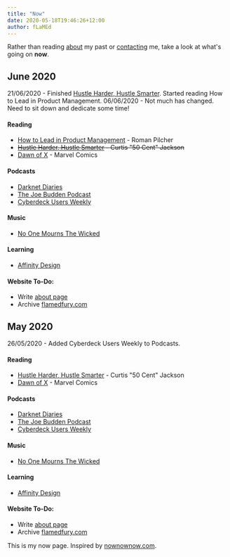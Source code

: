 ```yaml
---
title: "Now"
date: 2020-05-18T19:46:26+12:00
author: fLaMEd
---
```


Rather than reading [about](/about/) my past or [contacting](/contact/) me, take a look at what's going on **now**.

## June 2020

21/06/2020 - Finished [Hustle Harder, Hustle Smarter](/hustle-harder-hustle-smarter/). Started reading How to Lead in Product Management.
06/06/2020 - Not much has changed. Need to sit down and dedicate some time!

#### Reading
* [How to Lead in Product Management](https://www.romanpichler.com/romans-books/how-to-lead-in-product-management/ "How to Lead in Product Management") - Roman Pilcher
* ~~[Hustle Harder, Hustle Smarter](https://isbndb.com/book/9780062953803 "Hustle Harder, Hustle Smarter") - Curtis "50 Cent" Jackson~~  
* [Dawn of X](https://en.wikipedia.org/wiki/Dawn_of_X "Dawn of X") - Marvel Comics

#### Podcasts
* [Darknet Diaries](https://darknetdiaries.com/ "Darknet Diaries")  
* [The Joe Budden Podcast](https://joebuddenpod.com/ "The Joe Budden Podcast")
* [Cyberdeck Users Weekly](https://paul.lol/pod "Cyberdeck Users Weekly")

#### Music
* [No One Mourns The Wicked](https://bigghostlimited.bandcamp.com/album/no-one-mourns-the-wicked "No One Mourns The Wicked")

#### Learning
* [Affinity Design](https://affinity.serif.com/en-gb/designer/)

#### Website To-Do:
* Write [about page](/about/)
* Archive [flamedfury.com](https://flamedfury.com)

## May 2020

26/05/2020 - Added Cyberdeck Users Weekly to Podcasts.

#### Reading
* [Hustle Harder, Hustle Smarter](https://isbndb.com/book/9780062953803 "Hustle Harder, Hustle Smarter") - Curtis "50 Cent" Jackson  
* [Dawn of X](https://en.wikipedia.org/wiki/Dawn_of_X "Dawn of X") - Marvel Comics

#### Podcasts
* [Darknet Diaries](https://darknetdiaries.com/ "Darknet Diaries")  
* [The Joe Budden Podcast](https://joebuddenpod.com/ "The Joe Budden Podcast")
* [Cyberdeck Users Weekly](https://paul.lol/pod "Cyberdeck Users Weekly")

#### Music
* [No One Mourns The Wicked](https://bigghostlimited.bandcamp.com/album/no-one-mourns-the-wicked "No One Mourns The Wicked")

#### Learning
* [Affinity Design](https://affinity.serif.com/en-gb/designer/)

#### Website To-Do:
* Write [about page](/about/)
* Archive [flamedfury.com](https://flamedfury.com)

This is my now page. Inspired by [nownownow.com](https://nownownow.com/about). 